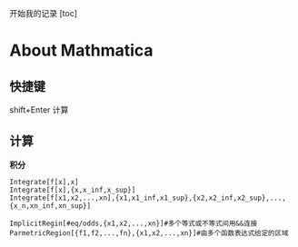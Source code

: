 开始我的记录
[toc]

# About Mathmatica

## 快捷键
shift+Enter 计算

## 计算

**积分**
```
Integrate[f[x],x]
Integrate[f[x],{x,x_inf,x_sup}]
Integrate[f[x1,x2,...,xn],{x1,x1_inf,x1_sup},{x2,x2_inf,x2_sup},...,{x_n,xn_inf,xn_sup}]

ImplicitRegin[#eq/odds,{x1,x2,...,xn}]#多个等式或不等式间用&&连接
ParmetricRegion[{f1,f2,...,fn},{x1,x2,...,xn}]#由多个函数表达式给定的区域
```
